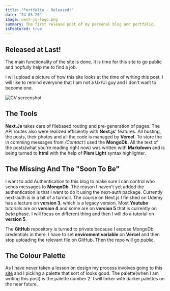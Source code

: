 ```yaml
---
title: "Portfolio - Released!"
date: "24-03-20"
image: next-js-logo.png
summary: The first release post of my personal blog and portfolio.
isFeatured: true
---
```


## Released at Last!

The main functionality of the site is done. It is time for this site to go public and hopfully help me to find a job.

I will upload a picture of how this site looks at the time of writing this post. I will like to remind everyone that I am not a Ux/Ui guy and I don't want to become one.

![CV screenshot](screenshot-cv.png)

## The Tools

**Next.Js** takes care of filebased routing and pre-generation of pages. The API routes also were realized efficiently with **Next.js'** features. All hosting, the posts, their photos and all the code is managed by **Vercel**. To store the in comming messages from _/Contact_ I used the **MongoDb**. All the text of the posts(what you're reading right now) was written with **Markdown** and is being turned to **html** with the help of **Pism Light** syntax highlighter.

## The Missing And The "Soon To Be"

I want to add Authentication to this blog to make sure I can control who sends messages to **MongoDb**. The reason I haven't yet added the authentication is that I want to do it using the next-auth package. Currently next-auth is in a bit of a turmoil. The course on Next.js I finished on Udemy has a lecture on **version 3**, which is a legacy version. Most **Youtube** tutorials are on **version 4** and some are on **version 5** that is currently on _beta_ phase. I will focus on different thing and then I will do a tutorial on **version 5**.

The **GitHub** repository is turned to private because I expose MongoDb credentials in there. I have to set **enviroment variable** on **Vercel** and then stop uploading the relevant file on GitHub. Then the repo will go _public_.

## The Colour Palette

As I have never taken a lesson on design my process involves going to this [site](https://colorpalettes.com/) and I picking a palette that sort of looks good. The palette(when I am writing this post) is the palette number 2. I will tinker with darker palettes on the near future.
